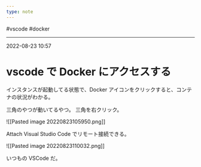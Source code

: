 ```yaml
---
type: note
---
```


#vscode #docker 

---
2022-08-23  10:57

# vscode で Docker にアクセスする

インスタンスが起動してる状態で、Docker アイコンをクリックすると、コンテナの状況がわかる。

三角のやつが動いてるやつ。
三角を右クリック。

![[Pasted image 20220823105950.png]]

Attach Visual Studio Code でリモート接続できる。

![[Pasted image 20220823110032.png]]

いつもの VSCode だ。

